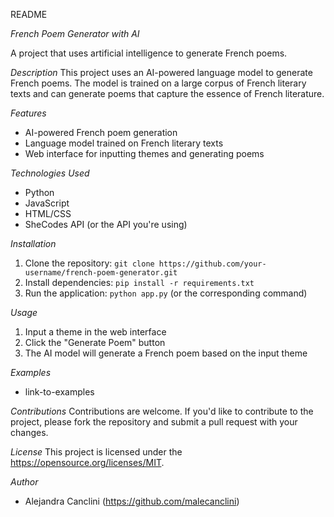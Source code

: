 README

*French Poem Generator with AI*

A project that uses artificial intelligence to generate French poems.

*Description*
This project uses an AI-powered language model to generate French poems. The model is trained on a large corpus of French literary texts and can generate poems that capture the essence of French literature.

*Features*
- AI-powered French poem generation
- Language model trained on French literary texts
- Web interface for inputting themes and generating poems

*Technologies Used*
- Python
- JavaScript
- HTML/CSS
- SheCodes API (or the API you're using)

*Installation*
1. Clone the repository: `git clone https://github.com/your-username/french-poem-generator.git`
2. Install dependencies: `pip install -r requirements.txt`
3. Run the application: `python app.py` (or the corresponding command)

*Usage*
1. Input a theme in the web interface
2. Click the "Generate Poem" button
3. The AI model will generate a French poem based on the input theme

*Examples*
- link-to-examples

*Contributions*
Contributions are welcome. If you'd like to contribute to the project, please fork the repository and submit a pull request with your changes.

*License*
This project is licensed under the https://opensource.org/licenses/MIT.

*Author*
- Alejandra Canclini (https://github.com/malecanclini)
